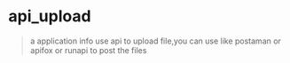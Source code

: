 # api_upload
> a application info  use api to upload file,you can use like postaman or apifox or runapi to post the files